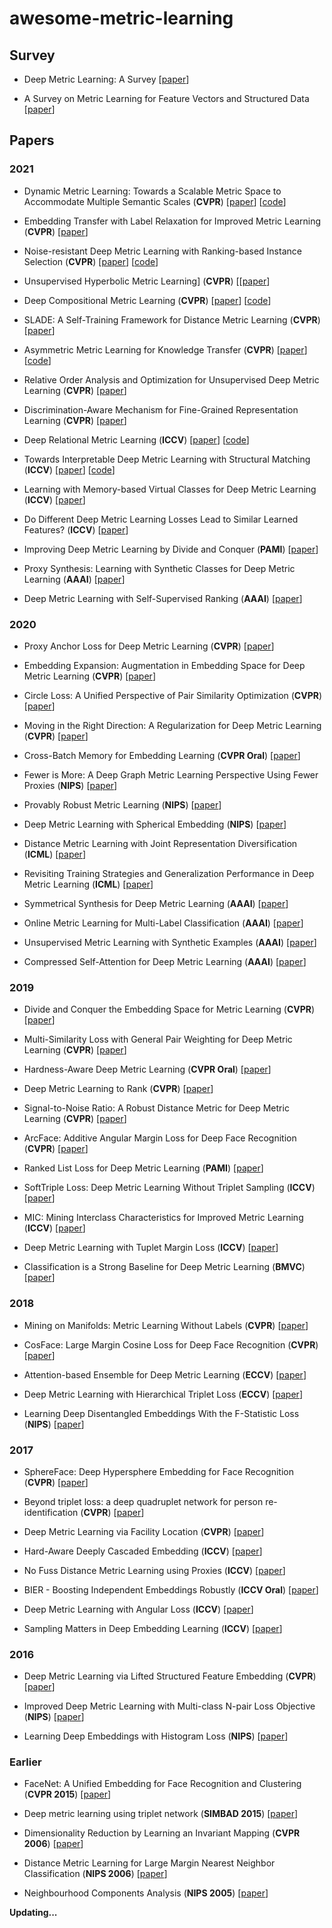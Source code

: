 # awesome-metric-learning

## Survey

* Deep Metric Learning: A Survey [[paper](https://www.mdpi.com/2073-8994/11/9/1066)]

* A Survey on Metric Learning for Feature Vectors and Structured Data [[paper](https://arxiv.org/abs/1306.6709)]

## Papers

### 2021

* Dynamic Metric Learning: Towards a Scalable Metric Space to Accommodate Multiple Semantic Scales (**CVPR**) [[paper](https://arxiv.org/abs/2103.11781)] [[code](https://github.com/SupetZYK/DynamicMetricLearning)]

* Embedding Transfer with Label Relaxation for Improved Metric Learning (**CVPR**) [[paper](https://arxiv.org/abs/2103.14908)]

* Noise-resistant Deep Metric Learning with Ranking-based Instance Selection (**CVPR**) [[paper](https://arxiv.org/abs/2103.16047)] [[code](https://github.com/alibaba-edu/Ranking-based-Instance-Selection)]

* Unsupervised Hyperbolic Metric Learning] (**CVPR**) [[[paper](https://openaccess.thecvf.com/content/CVPR2021/papers/Yan_Unsupervised_Hyperbolic_Metric_Learning_CVPR_2021_paper.pdf)]

* Deep Compositional Metric Learning (**CVPR**) [[paper](https://openaccess.thecvf.com/content/CVPR2021/papers/Zheng_Deep_Compositional_Metric_Learning_CVPR_2021_paper.pdf)] [[code](https://github.com/wzzheng/DCML)]

* SLADE: A Self-Training Framework for Distance Metric Learning (**CVPR**) [[paper](https://arxiv.org/abs/2011.10269)]

* Asymmetric Metric Learning for Knowledge Transfer (**CVPR**) [[paper](https://arxiv.org/abs/2006.16331)] [[code](https://github.com/budnikm/aml)]

* Relative Order Analysis and Optimization for Unsupervised Deep Metric Learning (**CVPR**) [[paper](https://openaccess.thecvf.com/content/CVPR2021/papers/Kan_Relative_Order_Analysis_and_Optimization_for_Unsupervised_Deep_Metric_Learning_CVPR_2021_paper.pdf)]

* Discrimination-Aware Mechanism for Fine-Grained Representation Learning (**CVPR**) [[paper](https://openaccess.thecvf.com/content/CVPR2021/html/Xu_Discrimination-Aware_Mechanism_for_Fine-Grained_Representation_Learning_CVPR_2021_paper.html)]

* Deep Relational Metric Learning (**ICCV**) [[paper](https://arxiv.org/abs/2108.10026)] [[code](https://github.com/zbr17/DRML)]

* Towards Interpretable Deep Metric Learning with Structural Matching (**ICCV**) [[paper](https://arxiv.org/abs/2108.05889)] [[code](https://github.com/wl-zhao/DIML)]

* Learning with Memory-based Virtual Classes for Deep Metric Learning (**ICCV**) [[paper](https://arxiv.org/abs/2103.16940)]

* Do Different Deep Metric Learning Losses Lead to Similar Learned Features? (**ICCV**) [[paper](https://openaccess.thecvf.com/content/ICCV2021/html/Kobs_Do_Different_Deep_Metric_Learning_Losses_Lead_to_Similar_Learned_ICCV_2021_paper.html)]

* Improving Deep Metric Learning by Divide and Conquer (**PAMI**) [[paper](https://arxiv.org/abs/2109.04003)]

* Proxy Synthesis: Learning with Synthetic Classes for Deep Metric Learning (**AAAI**) [[paper](https://arxiv.org/abs/2103.15454)]

* Deep Metric Learning with Self-Supervised Ranking (**AAAI**) [[paper](https://ojs.aaai.org/index.php/AAAI/article/view/16226)]

### 2020

* Proxy Anchor Loss for Deep Metric Learning (**CVPR**) [[paper](https://openaccess.thecvf.com/content_CVPR_2020/papers/Kim_Proxy_Anchor_Loss_for_Deep_Metric_Learning_CVPR_2020_paper.pdf)]

* Embedding Expansion: Augmentation in Embedding Space for Deep Metric Learning (**CVPR**) [[paper](https://arxiv.org/abs/2003.02546)]

* Circle Loss: A Unified Perspective of Pair Similarity Optimization (**CVPR**) [[paper](https://arxiv.org/abs/2002.10857)]

* Moving in the Right Direction: A Regularization for Deep Metric Learning (**CVPR**) [[paper](https://openaccess.thecvf.com/content_CVPR_2020/papers/Mohan_Moving_in_the_Right_Direction_A_Regularization_for_Deep_Metric_CVPR_2020_paper.pdf)]

* Cross-Batch Memory for Embedding Learning (**CVPR Oral**) [[paper](https://arxiv.org/abs/1912.06798)]

* Fewer is More: A Deep Graph Metric Learning Perspective Using Fewer Proxies (**NIPS**) [[paper](https://arxiv.org/abs/2010.13636)]

* Provably Robust Metric Learning (**NIPS**) [[paper](https://arxiv.org/abs/2006.07024)]

* Deep Metric Learning with Spherical Embedding (**NIPS**) [[paper](https://arxiv.org/abs/2011.02785)]

* Distance Metric Learning with Joint Representation Diversification (**ICML**) [[paper](http://proceedings.mlr.press/v119/chu20a.html)]

* Revisiting Training Strategies and Generalization Performance in Deep Metric Learning (**ICML**) [[paper](https://arxiv.org/abs/2002.08473)]

* Symmetrical Synthesis for Deep Metric Learning (**AAAI**) [[paper](https://arxiv.org/abs/2001.11658)]

* Online Metric Learning for Multi-Label Classification (**AAAI**) [[paper](https://ojs.aaai.org/index.php/AAAI/article/view/5818)]

* Unsupervised Metric Learning with Synthetic Examples (**AAAI**) [[paper](https://ojs.aaai.org//index.php/AAAI/article/view/5795)]

* Compressed Self-Attention for Deep Metric Learning (**AAAI**) [[paper](https://ojs.aaai.org/index.php/AAAI/article/view/5762)]

### 2019

* Divide and Conquer the Embedding Space for Metric Learning (**CVPR**) [[paper](https://arxiv.org/abs/1906.05990)]

* Multi-Similarity Loss with General Pair Weighting for Deep Metric Learning (**CVPR**) [[paper](https://arxiv.org/abs/1904.06627)]

* Hardness-Aware Deep Metric Learning (**CVPR Oral**) [[paper](https://arxiv.org/abs/1903.05503)]

* Deep Metric Learning to Rank (**CVPR**) [[paper](http://cs-people.bu.edu/fcakir/papers/fastap_cvpr2019.pdf)]

* Signal-to-Noise Ratio: A Robust Distance Metric for Deep Metric Learning (**CVPR**) [[paper](https://arxiv.org/abs/1904.02616)]

* ArcFace: Additive Angular Margin Loss for Deep Face Recognition (**CVPR**) [[paper](https://arxiv.org/abs/1801.07698)]

* Ranked List Loss for Deep Metric Learning (**PAMI**) [[paper](https://arxiv.org/abs/1903.03238)]

* SoftTriple Loss: Deep Metric Learning Without Triplet Sampling (**ICCV**) [[paper](https://arxiv.org/abs/1909.05235)]

* MIC: Mining Interclass Characteristics for Improved Metric Learning (**ICCV**) [[paper](https://arxiv.org/abs/1909.11574)]

* Deep Metric Learning with Tuplet Margin Loss (**ICCV**) [[paper](https://openaccess.thecvf.com/content_ICCV_2019/papers/Yu_Deep_Metric_Learning_With_Tuplet_Margin_Loss_ICCV_2019_paper.pdf)]

* Classification is a Strong Baseline for Deep Metric Learning (**BMVC**) [[paper](https://arxiv.org/abs/1811.12649#:~:text=Abstract%3A%20Deep%20metric%20learning%20aims,image%20retrieval%20and%20face%20verification.)]

### 2018

* Mining on Manifolds: Metric Learning Without Labels (**CVPR**) [[paper](https://openaccess.thecvf.com/content_cvpr_2018/papers/Iscen_Mining_on_Manifolds_CVPR_2018_paper.pdf)]

* CosFace: Large Margin Cosine Loss for Deep Face Recognition (**CVPR**) [[paper](https://arxiv.org/abs/1801.09414)]

* Attention-based Ensemble for Deep Metric Learning (**ECCV**) [[paper](https://arxiv.org/abs/1804.00382)]

* Deep Metric Learning with Hierarchical Triplet Loss (**ECCV**) [[paper](http://openaccess.thecvf.com/content_ECCV_2018/papers/Ge_Deep_Metric_Learning_ECCV_2018_paper.pdf)]

* Learning Deep Disentangled Embeddings With the F-Statistic Loss (**NIPS**) [[paper](https://papers.nips.cc/paper/7303-learning-deep-disentangled-embeddings-with-the-f-statistic-loss)]

### 2017

* SphereFace: Deep Hypersphere Embedding for Face Recognition (**CVPR**) [[paper](https://arxiv.org/abs/1704.08063)]

* Beyond triplet loss: a deep quadruplet network for person re-identification (**CVPR**) [[paper](https://cvip.computing.dundee.ac.uk/papers/Chen_CVPR_2017_paper.pdf)]

* Deep Metric Learning via Facility Location (**CVPR**) [[paper](https://arxiv.org/abs/1612.01213)]

* Hard-Aware Deeply Cascaded Embedding (**ICCV**) [[paper](http://openaccess.thecvf.com/content_ICCV_2017/papers/Yuan_Hard-Aware_Deeply_Cascaded_ICCV_2017_paper.pdf)]

* No Fuss Distance Metric Learning using Proxies (**ICCV**) [[paper](https://arxiv.org/abs/1703.07464)]

* BIER - Boosting Independent Embeddings Robustly (**ICCV Oral**) [[paper](https://arxiv.org/abs/1801.04815)]

* Deep Metric Learning with Angular Loss (**ICCV**) [[paper](https://arxiv.org/abs/1708.01682)]

* Sampling Matters in Deep Embedding Learning (**ICCV**) [[paper](https://arxiv.org/abs/1706.07567)]

### 2016

* Deep Metric Learning via Lifted Structured Feature Embedding (**CVPR**) [[paper](https://arxiv.org/abs/1511.06452)]

* Improved Deep Metric Learning with Multi-class N-pair Loss Objective (**NIPS**) [[paper](https://papers.nips.cc/paper/2016/hash/6b180037abbebea991d8b1232f8a8ca9-Abstract.html)]

* Learning Deep Embeddings with Histogram Loss (**NIPS**) [[paper](https://arxiv.org/abs/1611.00822)]

### Earlier

* FaceNet: A Unified Embedding for Face Recognition and Clustering (**CVPR 2015**) [[paper](https://arxiv.org/abs/1503.03832)]

* Deep metric learning using triplet network (**SIMBAD 2015**) [[paper](https://arxiv.org/abs/1412.6622)]

* Dimensionality Reduction by Learning an Invariant Mapping (**CVPR 2006**) [[paper](http://yann.lecun.com/exdb/publis/pdf/hadsell-chopra-lecun-06.pdf)]

* Distance Metric Learning for Large Margin Nearest Neighbor Classification (**NIPS 2006**) [[paper](https://proceedings.neurips.cc/paper/2005/file/a7f592cef8b130a6967a90617db5681b-Paper.pdf)]

* Neighbourhood Components Analysis (**NIPS 2005**) [[paper](https://www.cs.toronto.edu/~hinton/absps/nca.pdf)]

**Updating...**
